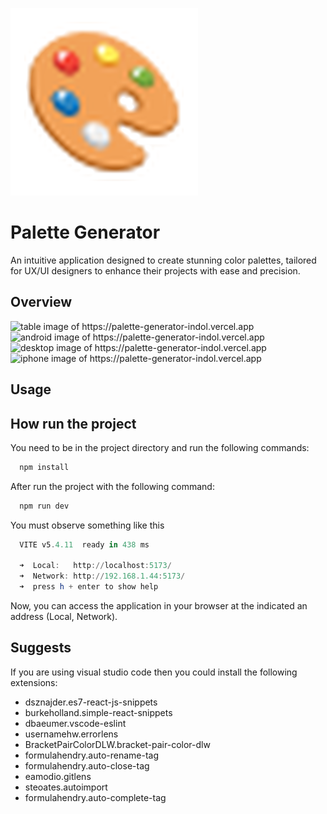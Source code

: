 ![app icon](public/windows/Square150x150Logo.scale-200.png)

# Palette Generator

An intuitive application designed to create stunning color palettes, tailored for UX/UI designers to enhance their projects with ease and precision.

## Overview

<img src="https://i.imgur.com/5QgPpRL.png" alt="table image of https://palette-generator-indol.vercel.app" width="500" />
<img src="https://i.imgur.com/d1QLQ3C.png" alt="android image of https://palette-generator-indol.vercel.app" width="500" />
<img src="https://i.imgur.com/omXHxoO.png" alt="desktop image of https://palette-generator-indol.vercel.app" width="500" />
<img src="https://i.imgur.com/gqxpYwT.png" alt="iphone image of https://palette-generator-indol.vercel.app" width="500" />

## Usage

## How run the project

You need to be in the project directory and run the following commands:

```powershell
  npm install
```

After run the project with the following command:

```powershell
  npm run dev
```

You must observe something like this

```powershell
  VITE v5.4.11  ready in 438 ms

  ➜  Local:   http://localhost:5173/
  ➜  Network: http://192.168.1.44:5173/
  ➜  press h + enter to show help
```

Now, you can access the application in your browser at the indicated an address (Local, Network).

## Suggests

If you are using visual studio code then you could install the following extensions:

- dsznajder.es7-react-js-snippets
- burkeholland.simple-react-snippets
- dbaeumer.vscode-eslint
- usernamehw.errorlens
- BracketPairColorDLW.bracket-pair-color-dlw
- formulahendry.auto-rename-tag
- formulahendry.auto-close-tag
- eamodio.gitlens
- steoates.autoimport
- formulahendry.auto-complete-tag
